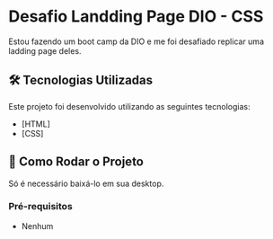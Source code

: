 # Desafio Landding Page DIO - CSS

Estou fazendo um boot camp da DIO e me foi  desafiado replicar uma ladding page deles.

## 🛠 Tecnologias Utilizadas

Este projeto foi desenvolvido utilizando as seguintes tecnologias:
- [HTML]
- [CSS]

## 🚀 Como Rodar o Projeto

Só é necessário baixá-lo em sua desktop.

### Pré-requisitos

- Nenhum